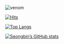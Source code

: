 ![venom](https://capsule-render.vercel.app/api?type=venom&height=200&text=I%20am%20Seongbin.&fontSize=70&color=0:8871e5,100:b678c4&stroke=b678c4)
<div align="left">

[![Hits](https://hits.seeyoufarm.com/api/count/incr/badge.svg?url=https%3A%2F%2Fgithub.com%2Fcsb1320&count_bg=%23BA00F9&title_bg=%23000000&icon=iconify.svg&icon_color=%23FFFFFF&title=&edge_flat=false)](https://hits.seeyoufarm.com)

[![Top Langs](https://github-readme-stats.vercel.app/api/top-langs/?username=csb1320&layout=compact&bg_color=000000)](https://github.com/csb1320/github-readme-stats)

[![Seongbin’s GitHub stats](https://github-readme-stats.vercel.app/api?username=seongbin&include_all_commits=true&show_icons=true&theme=cobalt&bg_color=000000)](https://github.com/csb1320/github-readme-stats)
</div>
